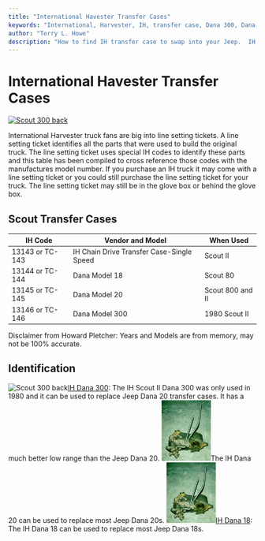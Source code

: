 ```yaml
---
title: "International Havester Transfer Cases"
keywords: "International, Harvester, IH, transfer case, Dana 300, Dana 18, Dana 20"
author: "Terry L. Howe"
description: "How to find IH transfer case to swap into your Jeep.  IH trucks used many heavy duty components suitable for use in Jeep trucks."
---
```

# International Havester Transfer Cases

[![Scout 300 back](/img/xfer/updates/ihd300b_.jpg)](/img/xfer/updates/ihd300b.jpg) 

International Harvester truck fans are big into line setting tickets. A line setting ticket identifies all the parts that were used to build the original truck. The line setting ticket uses special IH codes to identify these parts and this table has been compiled to cross reference those codes with the manufactures model number. If you purchase an IH truck it may come with a line setting ticket or you could still purchase the line setting ticket for your truck. The line setting ticket may still be in the glove box or behind the glove box.

## Scout Transfer Cases

IH Code| Vendor and Model| When Used  
---|---|---  
13143 or TC-143| IH Chain Drive Transfer Case-Single Speed| Scout II  
13144 or TC-144| Dana Model 18| Scout 80  
13145 or TC-145| Dana Model 20| Scout 800 and II  
13146 or TC-146| Dana Model 300| 1980 Scout II  
  
Disclaimer from Howard Pletcher: Years and Models are from memory, may not be 100% accurate.

## Identification

![Scout 300 back](/img/xfer/updates/ihd300b_.jpg)[IH Dana 300](/xfer/upgrades/ih/ihd300id.html): The IH Scout II Dana 300 was only used in 1980 and it can be used to replace Jeep Dana 20 transfer cases. It has a much better low range than the Jeep Dana 20. [![Scout Spicer 18](/img/xfer/d1801f_.jpg)](/xfer/upgrades/ih/ihd20id.html)The IH Dana 20 can be used to replace most Jeep Dana 20s. ![Scout Spicer 18](/img/xfer/d1801f_.jpg)[IH Dana 18](/xfer/upgrades/ih/ihd18id.html): The IH Dana 18 can be used to replace most Jeep Dana 18s.